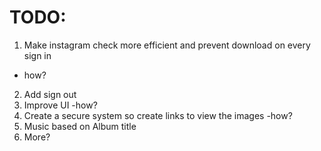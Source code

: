 TODO:
=====

1. Make instagram check more efficient and prevent download on every sign in
  - how?  
2. Add sign out
3. Improve UI
   -how?
4. Create a secure system so create links to view the images
  -how?
5. Music based on Album title
6. More?
